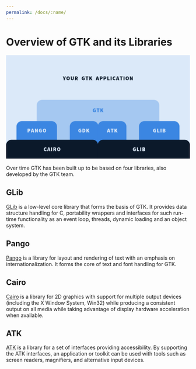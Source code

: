 ```yaml
---
permalink: /docs/:name/
---
```

# Overview of GTK and its Libraries

![GTK Architecture](/assets/img/docs/docs-gtk-architecture.png)

Over time GTK has been built up to be based on four libraries, also developed by the GTK team.

## GLib

[GLib](https://developer.gnome.org/glib/) is a low-level core library that forms the basis of GTK. It provides data structure handling for C, portability wrappers and interfaces for such run-time functionality as an event loop, threads, dynamic loading and an object system.

## Pango
[Pango](https://www.pango.org/) is a library for layout and rendering of text with an emphasis on internationalization. It forms the core of text and font handling for GTK.

## Cairo
[Cairo](https://www.cairographics.org/) is a library for 2D graphics with support for multiple output devices (including the X Window System, Win32) while producing a consistent output on all media while taking advantage of display hardware acceleration when available.

## ATK
[ATK](https://developer.gnome.org/atk/) is a library for a set of interfaces providing accessibility. By supporting the ATK interfaces, an application or toolkit can be used with tools such as screen readers, magnifiers, and alternative input devices.